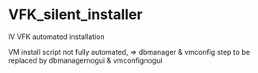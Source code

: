 # VFK_silent_installer
IV VFK automated installation

VM install script not fully automated,
=> dbmanager & vmconfig step to be replaced by dbmanagernogui & vmconfignogui
